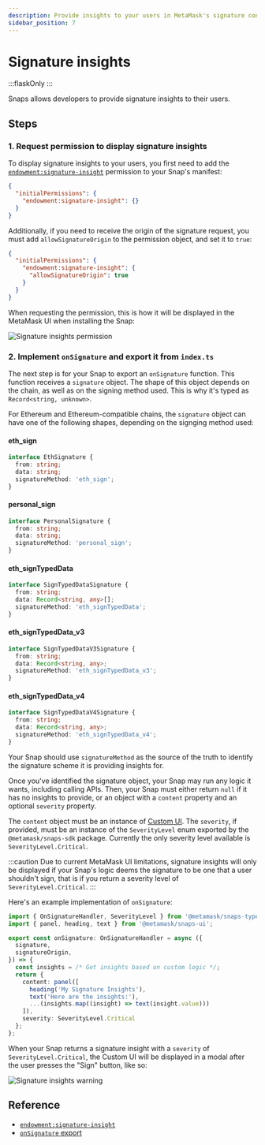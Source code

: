 ```yaml
---
description: Provide insights to your users in MetaMask's signature confirmation flow.
sidebar_position: 7
---
```


# Signature insights

:::flaskOnly
:::


Snaps allows developers to provide signature insights to their users.

## Steps

### 1. Request permission to display signature insights

To display signature insights to your users, you first need to add the [`endowment:signature-insight`](../reference/permissions.md#endowmentsignature-insight) permission to your Snap's manifest:

```json title="snap.manifest.json"
{
  "initialPermissions": {
    "endowment:signature-insight": {}
  }
}
```

Additionally, if you need to receive the origin of the signature request, you must add `allowSignatureOrigin` to the permission object, and set it to `true`:

```json title="snap.manifest.json"
{
  "initialPermissions": {
    "endowment:signature-insight": {
      "allowSignatureOrigin": true
    }
  }
}
```

When requesting the permission, this is how it will be displayed in the MetaMask UI when installing the Snap:

![Signature insights permission](../assets/signature-insights-permission.png)

### 2. Implement `onSignature` and export it from `index.ts`

The next step is for your Snap to export an `onSignature` function. This function receives a `signature` object. The shape of this object depends on the chain, as well as on the signing method used. This is why it's typed as `Record<string, unknown>`.

For Ethereum and Ethereum-compatible chains, the `signature` object can have one of the following shapes, depending on the signging method used:

#### eth_sign

```typescript
interface EthSignature {
  from: string;
  data: string;
  signatureMethod: 'eth_sign';
}
```

#### personal_sign

```typescript
interface PersonalSignature {
  from: string;
  data: string;
  signatureMethod: 'personal_sign';
}
```

#### eth_signTypedData

```typescript
interface SignTypedDataSignature {
  from: string;
  data: Record<string, any>[];
  signatureMethod: 'eth_signTypedData';
}
```

#### eth_signTypedData_v3

```typescript
interface SignTypedDataV3Signature {
  from: string;
  data: Record<string, any>;
  signatureMethod: 'eth_signTypedData_v3';
}
```

#### eth_signTypedData_v4

```typescript
interface SignTypedDataV4Signature {
  from: string;
  data: Record<string, any>;
  signatureMethod: 'eth_signTypedData_v4';
}
```

Your Snap should use `signatureMethod` as the source of the truth to identify the signature scheme it is providing insights for.

Once you've identified the signature object, your Snap may run any logic it wants, including calling APIs. Then, your Snap must either return `null` if it has no insights to provide, or an object with a `content` property and an optional `severity` property.

The `content` object must be an instance of [Custom UI](./custom-ui.md). The `severity`, if provided, must be an instance of the `SeverityLevel` enum exported by the `@metamask/snaps-sdk` package. Currently the only severity level available is `SeverityLevel.Critical`.

:::caution
Due to current MetaMask UI limitations, signature insights will only be displayed if your Snap's logic deems the signature to be one that a user shouldn't sign, that is if you return a severity level of `SeverityLevel.Critical`.
:::

Here's an example implementation of `onSignature`:

```typescript
import { OnSignatureHandler, SeverityLevel } from '@metamask/snaps-types';
import { panel, heading, text } from '@metamask/snaps-ui';

export const onSignature: OnSignatureHandler = async ({
  signature,
  signatureOrigin,
}) => {
  const insights = /* Get insights based on custom logic */;
  return {
    content: panel([
      heading('My Signature Insights'),
      text('Here are the insights:'),
      ...(insights.map((insight) => text(insight.value)))
    ]),
    severity: SeverityLevel.Critical
  };
};
```

When your Snap returns a signature insight with a `severity` of `SeverityLevel.Critical`, the Custom UI will be displayed in a modal after the user presses the "Sign" button, like so:

![Signature insights warning](../assets/signature-insights-warning.png)

## Reference

- [`endowment:signature-insight`](../reference/permissions.md#endowmentsignature-insight)
- [`onSignature` export](../reference/entry-points.md#onsignature)